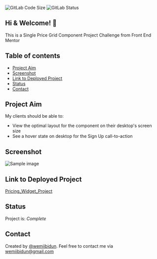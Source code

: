 ![GitLab Code Size](https://img.shields.io/github/languages/code-size/wemiibidun/pricing_widget_project)
![GitLab Status](https://flat.badgen.net/github/status/micromatch/micromatch)

## Hi & Welcome! 👋
This is a Single Price Grid Component Project Challenge from Front End Mentor

## Table of contents
* [Project Aim](#project-aim)
* [Screenshot](#screenshot)
* [Link to Deployed Project](#link-to-deployed-project)
* [Status](#status)
* [Contact](#contact)


## Project Aim
My clients should be able to:
- View the optimal layout for the component on their desktop's screen size
- See a hover state on desktop for the Sign Up call-to-action


## Screenshot
![Sample image](https://github.com/wemiibidun/my_first_webpage/blob/master/webpage_screenshot.png)



## Link to Deployed Project
[Pricing_Widget_Project](https://wemiibidun.github.io/pricing_widget_project/)


## Status
Project is: _Complete_

## Contact
Created by [@wemiibidun](https://twitter.com/wemiibidun/). Feel free to contact me via wemiibidun@gmail.com
